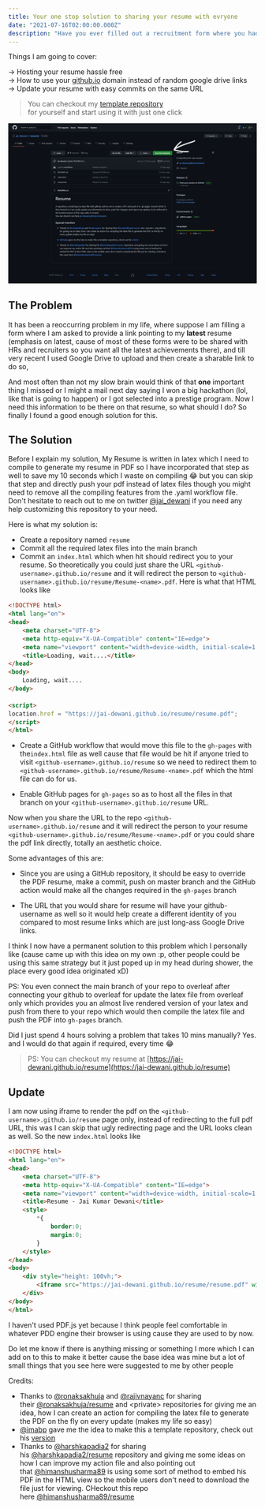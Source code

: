 ```yaml
---
title: Your one stop solution to sharing your resume with evryone
date: "2021-07-16T02:00:00.000Z"
description: "Have you ever filled out a recruitment form where you had to provide a URL to your resume and after submiting the form you realise you can add an achivement or two of yours but then you would have to share the link to the update resume which you can't do. Let's see how you can solve this problem"
---
```



Things I am going to cover: 

→ Hosting your resume hassle free  
→ How to use your [github.io](http://github.io) domain instead of random google drive links   
→ Update your resume with easy commits on the same URL 

> You can checkout my [template repository](https://github.com/jai-dewani/resume) for yourself and start using it with just one click

![GitHub @jai_dewani/resume](github.jpeg)

## The Problem

It has been a reoccurring problem in my life, where suppose I am filling a form where I am asked to provide a link pointing to my **latest** resume (emphasis on latest, cause of most of these forms were to be shared with HRs and recruiters so you want all the latest achievements there), and till very  recent I used Google Drive to upload and then create a sharable link to do so, 

And most often than not my slow brain would think of that **one** important thing I missed or I might a mail next day saying I won a big hackathon (lol, like that is going to happen) or I got selected into a prestige program. Now I need this information to be there on that resume, so what should I do? So finally I found a good enough solution for this. 

## The Solution

Before I explain my solution, My Resume is written in latex which I need to compile to generate my resume in PDF so I have incorporated that step as well to save my 10 seconds which I waste on compiling 😂 but you can skip that step and directly push your pdf instead of latex files though you might need to remove all the compiling features from the .yaml workflow file. Don't hesitate to reach out to me on twitter [@jai_dewani](www.twitter.com/jai_dewani) if you need any help customizing this repository to your need.  

Here is what my solution is: 

- Create a repository named `resume`  
- Commit all the required latex files into the main branch  
- Commit an `index.html` which when hit should redirect you to your resume.
So theoretically you could just share the URL `<github-username>.github.io/resume` and it will redirect the person to `<github-username>.github.io/resume/Resume-<name>.pdf`. Here is what that HTML looks like 

```html
<!DOCTYPE html>
<html lang="en">
<head>
    <meta charset="UTF-8">
    <meta http-equiv="X-UA-Compatible" content="IE=edge">
    <meta name="viewport" content="width=device-width, initial-scale=1.0">
    <title>Loading, wait....</title>
</head>
<body>
    Loading, wait....
</body>

<script> 
location.href = "https://jai-dewani.github.io/resume/resume.pdf";
</script>
</html>
```



- Create a GitHub workflow that would move this file to the `gh-pages` with the`index.html` file as well cause that file would be hit if anyone tried to visit `<github-username>.github.io/resume` so we need to redirect them to `<github-username>.github.io/resume/Resume-<name>.pdf` which the html file can do for us. 

- Enable GitHub pages for `gh-pages` so as to host all the files in that branch on your `<github-username>.github.io/resume` URL.

Now when you share the URL to the repo `<github-username>.github.io/resume` and it will redirect the person to your resume `<github-username>.github.io/resume/Resume-<name>.pdf` or you could share the pdf link directly, totally an aesthetic choice. 

Some advantages of this are:

- Since you are using a GitHub repository, it should be easy to override the PDF resume, make a commit, push on master branch and the GitHub action would make all the changes required in the `gh-pages` branch

- The URL that you would share for resume will have your github-username as well so it would help create a different identity of you compared to most resume links which are just long-ass Google Drive links. 

I think I now have a permanent solution to this problem which I personally like (cause came up with this idea on my own :p, other people could be using this same strategy but it just poped up in my head during shower, the place every good idea originated xD)

PS: You even connect the main branch of your repo to overleaf after connecting your github to overleaf for update the latex file from overleaf only which provides you an almost live rendered version of your latex and push from there to your repo which would then compile the latex file and push the PDF into `gh-pages` branch.

Did I just spend 4 hours solving a problem that takes 10 mins manually? Yes. 
and I would do that again if required, every time 😂

> PS: You can checkout my resume at [https://jai-dewani.github.io/resume](https://jai-dewani.github.io/resume)

## Update

I am now using iframe to render the pdf on the `<github-username>.github.io/resume` page only, instead of redirecting to the full pdf URL, this was I can skip that ugly redirecting page and the URL looks clean as well. So the new `index.html` looks like 

```html
<!DOCTYPE html>
<html lang="en">
<head>
    <meta charset="UTF-8">
    <meta http-equiv="X-UA-Compatible" content="IE=edge">
    <meta name="viewport" content="width=device-width, initial-scale=1.0">
    <title>Resume - Jai Kumar Dewani</title>
    <style>
        *{
            border:0;
            margin:0;
        }
    </style>
</head>
<body>
    <div style="height: 100vh;">
        <iframe src="https://jai-dewani.github.io/resume/resume.pdf" width="100%" height="100%">
    </div>
</body>
</html>
```

I haven't used PDF.js yet because I think people feel comfortable in whatever PDD engine their browser is using cause they are used to by now.

Do let me know if there is anything missing or something I more which I can add on to this to make it better cause the base idea was mine but a lot of small things that you see here were suggested to me by other people

Credits: 

- Thanks to [@ronaksakhuja](https://github.com/ronaksakhuja) and [@rajivnayanc](https://github.com/rajivnayanc) for sharing their [@ronaksakhuja/resume](https://github.com/ronaksakhuja/resume) and \<private\> repositories for giving me an idea, how I can create an action for compiling the latex file to generate the PDF on the fly on every update (makes my life so easy)
- [@imabp](https://github.com/imabp/) gave me the idea to make this a template repository, check out his [version](https://github.com/imabp/resume)
- Thanks to [@harshkapadia2](https://github.com/harshkapadia2/) for sharing his [@harshkapadia2/resume](https://github.com/harshkapadia2/resume) repository and giving me some ideas on how I can improve my action file and also pointing out that [@himanshusharma89](https://github.com/himanshusharma89/) is using some sort of method to embed his PDF in the HTML view so the mobile users don't need to download the file just for viewing. CHeckout this repo here [@himanshusharma89/resume](https://github.com/himanshusharma89/resume/)